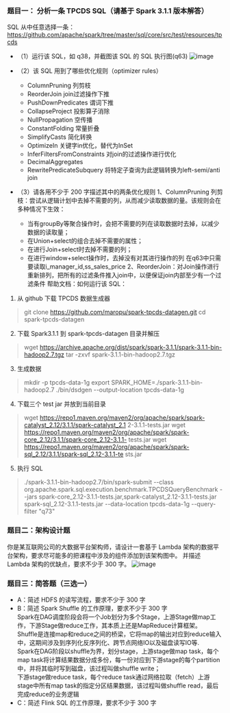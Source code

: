 ### 题目一： 分析一条 TPCDS SQL（请基于 Spark 3.1.1 版本解答） 
SQL 从中任意选择一条：
https://github.com/apache/spark/tree/master/sql/core/src/test/resources/tpcds
- （1）运行该 SQL，如 q38，并截图该 SQL 的 SQL 执行图(q63)
![image](https://user-images.githubusercontent.com/8264550/141675009-3eb9e083-cc87-4736-b6be-0bcfa793f2cc.png)

- （2）该 SQL 用到了哪些优化规则（optimizer rules） 
  - ColumnPruning 列剪枝
  - ReorderJoin join过滤操作下推
  - PushDownPredicates 谓词下推
  - CollapseProject 投影算子消除
  - NullPropagation 空传播
  - ConstantFolding 常量折叠
  - SimplifyCasts 简化转换
  - OptimizeIn 关键字in优化，替代为InSet
  - InferFiltersFromConstraints 对join的过滤操作进行优化
  - DecimalAggregates
  - RewritePredicateSubquery 将特定子查询为此逻辑转换为left-semi/anti join
- （3）请各用不少于 200 字描述其中的两条优化规则
  1、ColumnPruning 列剪枝：尝试从逻辑计划中去掉不需要的列，从而减少读取数据的量。该规则会在多种情况下生效：  
  - 当有groupBy等聚合操作时，会把不需要的列在读取数据时去掉，以减少数据的读取量；
  - 在Union+select的组合去掉不需要的属性；  
  - 在进行Join+select时去掉不需要的列；  
  - 在进行window+select操作时，去掉没有对其进行操作的列
  在q63中只需要读取i_manager_id,ss_sales_price
  2、ReorderJoin：对Join操作进行重新排列，把所有的过滤条件推入join中，以便保证join内部至少有一个过滤条件
帮助文档：如何运行该 SQL：
1. 从 github 下载 TPCDS 数据生成器
>git clone https://github.com/maropu/spark-tpcds-datagen.git
>cd spark-tpcds-datagen
2. 下载 Spark3.1.1 到 spark-tpcds-datagen 目录并解压
>wget https://archive.apache.org/dist/spark/spark-3.1.1/spark-3.1.1-bin-hadoop2.7.tgz
>tar -zxvf spark-3.1.1-bin-hadoop2.7.tgz
3. 生成数据
>mkdir -p tpcds-data-1g
>export SPARK_HOME=./spark-3.1.1-bin-hadoop2.7
>./bin/dsdgen --output-location tpcds-data-1g
4. 下载三个 test jar 并放到当前目录
>wget 
https://repo1.maven.org/maven2/org/apache/spark/spark-catalyst_2.12/3.1.1/spark-catalyst_2.1
2-3.1.1-tests.jar
>wget 
https://repo1.maven.org/maven2/org/apache/spark/spark-core_2.12/3.1.1/spark-core_2.12-3.1.1-
tests.jar
>wget 
https://repo1.maven.org/maven2/org/apache/spark/spark-sql_2.12/3.1.1/spark-sql_2.12-3.1.1-te
sts.jar
5. 执行 SQL
>./spark-3.1.1-bin-hadoop2.7/bin/spark-submit --class 
org.apache.spark.sql.execution.benchmark.TPCDSQueryBenchmark --jars 
spark-core_2.12-3.1.1-tests.jar,spark-catalyst_2.12-3.1.1-tests.jar 
spark-sql_2.12-3.1.1-tests.jar --data-location tpcds-data-1g --query-filter "q73"

### 题目二：架构设计题 
你是某互联网公司的大数据平台架构师，请设计一套基于 Lambda 架构的数据平台架构，要求尽可能多的把课程中涉及的组件添加到该架构图中。 
并描述 Lambda 架构的优缺点，要求不少于 300 字。
![image](https://user-images.githubusercontent.com/8264550/141682540-fb2e6e37-18c6-4dd3-ba4e-04f0de15c985.png)

### 题目三：简答题（三选一） 
- A：简述 HDFS 的读写流程，要求不少于 300 字 
- B：简述 Spark Shuffle 的工作原理，要求不少于 300 字   
 Spark在DAG调度阶段会将一个Job划分为多个Stage，上游Stage做map工作，下游Stage做reduce工作，其本质上还是MapReduce计算框架。  
 Shuffle是连接map和reduce之间的桥梁，它将map的输出对应到reduce输入中，这期间涉及到序列化反序列化、跨节点网络IO以及磁盘读写IO等.  
 Spark在DAG阶段以shuffle为界，划分stage，上游stage做map task，每个map task将计算结果数据分成多份，每一份对应到下游stage的每个partition中，并将其临时写到磁盘，该过程叫做shuffle write；  
 下游stage做reduce task，每个reduce task通过网络拉取（fetch）上游stage中所有map task的指定分区结果数据，该过程叫做shuffle read，最后完成reduce的业务逻辑
- C：简述 Flink SQL 的工作原理，要求不少于 300 字

